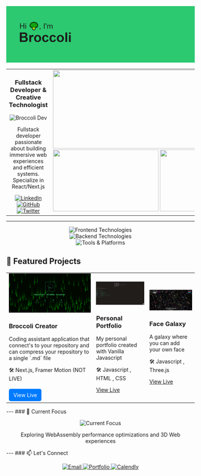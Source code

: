 <img src="images/hibroccoli.png" alt="LinkedIn" />

<!-- Columns Container -->
<table>
  <tr>
    <!-- Left Column -->
    <td align="left" valign="top">
      <h3 align="center">Fullstack Developer & Creative Technologist</h3>
      <div align="center">
        <img
          width="50%"
          src="https://raw.githubusercontent.com/gist/vaneseltine/13672fb72cda415b0eb8fa58ea879021/raw/92ecbfa8286f85ffd02c547d983979694230b80a/broccoli.gif"
          alt="Broccoli Dev"
        />
      </div>
      <p align="center">Fullstack developer passionate about building </br> immersive web  
  experiences and efficient systems. </br> Specialize in React/Next.js </p>
      <div align="center" id="badges">
        <a href="https://www.linkedin.com/in/pgpavlides/">
          <img
            src="https://img.shields.io/badge/LinkedIn-0077B5?style=for-the-badge&logo=linkedin&logoColor=white"
            alt="LinkedIn"
          />
        </a>
        <a href="https://github.com/pgpavlides">
          <img
            src="https://img.shields.io/badge/GitHub-100000?style=for-the-badge&logo=github&logoColor=white"
            alt="GitHub"
          />
        </a>
        <a href="https://twitter.com/BroccoliDevGr">
          <img
            src="https://img.shields.io/badge/Twitter-1DA1F2?style=for-the-badge&logo=twitter&logoColor=white"
            alt="Twitter"
          />
        </a>
      </div>
    </td>
    <!-- Right Column -->
    <td align="right" valign="top">
      <picture>
        <source
          media="(prefers-color-scheme: dark)"
          srcset="
            https://github-readme-streak-stats.herokuapp.com/?user=pgpavlides&ring_color=99cc66&fire=2cc970&sideNums=339966&currStreakLabel=99cc66&currStreakNum=2cc970&border=99cc66&background=00000000
          "
        />
        <source
          media="(prefers-color-scheme: light), (prefers-color-scheme: no-preference)"
          srcset="
            https://github-readme-streak-stats.herokuapp.com/?user=pgpavlides&ring_color=99cc66&fire=2cc970&sideNums=339966&currStreakLabel=99cc66&currStreakNum=2cc970&border=99cc66&background=ffffff00
          "
        />
        <img
          height="210"
          width="500"
          src="https://github-readme-streak-stats.herokuapp.com/?user=pgpavlides&ring_color=99cc66&fire=2cc970&sideNums=339966&currStreakLabel=99cc66&currStreakNum=2cc970&border=99cc66&background=ffffff00"
        />
      </picture>
      <div>
        <picture>
          <source
            media="(prefers-color-scheme: dark)"
            srcset="
              https://github-readme-stats.vercel.app/api?username=pgpavlides&show_icons=true&title_color=99cc66&text_color=2cc970&icon_color=339966&border_color=99cc66&bg_color=00000000&include_all_commits=true&count_private=true
            "
          />
          <source
            media="(prefers-color-scheme: light), (prefers-color-scheme: no-preference)"
            srcset="
              https://github-readme-stats.vercel.app/api?username=pgpavlides&show_icons=true&title_color=99cc66&text_color=2cc970&icon_color=339966&border_color=99cc66&bg_color=ffffff00&include_all_commits=true&count_private=true
            "
          />
          <img
            height="165"
            width="282"
            src="https://github-readme-stats.vercel.app/api?username=pgpavlides&show_icons=true&title_color=99cc66&text_color=2cc970&icon_color=339966&border_color=99cc66&bg_color=ffffff00&include_all_commits=true&count_private=true"
          />
        </picture>
        <picture>
          <source
            media="(prefers-color-scheme: dark)"
            srcset="
              https://github-readme-stats.vercel.app/api/top-langs/?username=pgpavlides&layout=compact&title_color=99cc66&text_color=2cc970&icon_color=339966&border_color=99cc66&bg_color=00000000&langs_count=6
            "
          />
          <source
            media="(prefers-color-scheme: light), (prefers-color-scheme: no-preference)"
            srcset="
              https://github-readme-stats.vercel.app/api/top-langs/?username=pgpavlides&layout=compact&title_color=99cc66&text_color=2cc970&icon_color=339966&border_color=99cc66&bg_color=ffffff00&langs_count=6
            "
          />
          <img
            height="165"
            width="214"
            src="https://github-readme-stats.vercel.app/api/top-langs/?username=pgpavlides&layout=compact&title_color=99cc66&text_color=2cc970&icon_color=339966&border_color=99cc66&bg_color=ffffff00&langs_count=6"
          />
        </picture>
      </div>
    </td>
  </tr>
</table>

---

<div>
  <div align="center">
    <img
      src="https://skillicons.dev/icons?i=nextjs,react,threejs,ts,js,html,css,sass,tailwind,styledcomponents,figma"
      alt="Frontend Technologies"
    />
  </div>
  <div align="center">
    <img
      src="https://skillicons.dev/icons?i=nodejs,mongodb,graphql,postgres,firebase,express"
      alt="Backend Technologies"
    />
  </div>
  <div align="center">
    <img
      src="https://skillicons.dev/icons?i=git,github,aws,vercel,netlify,webpack"
      alt="Tools & Platforms"
    />
  </div>
</div>

## 🚀 Featured Projects

<table>
  <tr>
    <td>
      <a href="https://github.com/pgpavlides/mprokolo">
        <img
          src="images/broccoli_next_create.png"
          width="250"
          alt="3D Portfolio Platform"
        />
      </a>
      <h3>Broccoli Creator</h3>
      <p>
        Coding assistant application that connect's to your repository and can
        compress your repository to a single `.md` file
      </p>
      <p>🛠️ Next.js, Framer Motion (NOT LIVE)</p>
      <a
        href="https://github.com/pgpavlides/mprokolo"
        style="
          display: inline-block;
          padding: 8px 12px;
          background-color: #007bff;
          color: white;
          text-decoration: none;
          border-radius: 5px;
          margin-top: 5px;
        "
        >View Live</a
      >
    </td>
    <td>
      <a href="https://www.pgpavlides.com">
        <img src="images/cmd_profile.png" width="250" alt="Project 2" />
      </a>
      <h3>Personal Portfolio</h3>
      <p>My personal portfolio created with Vanilla Javascript</p>
      <p>🛠️ Javascript , HTML , CSS</p>
      <a href="https://www.pgpavlides.com/">View Live</a>
    </td>
    <td>
      <a href="https://face-galaxy.vercel.app/">
        <img src="images/face_galaxy.png" width="250" alt="Project 3" />
      </a>
      <h3>Face Galaxy</h3>
      <p>A galaxy where you can add your own face</p>
      <p>🛠️ Javascript , Three.js</p>
      <a href="https://face-galaxy.vercel.app/">View Live</a>
    </td>
  </tr>
</table>

--- ### 🌱 Current Focus

<div align="center">
  <img
    src="https://skillicons.dev/icons?i=wasm,rust,react,threejs,blender,ae"
    alt="Current Focus"
  />
  <p>Exploring WebAssembly performance optimizations and 3D Web experiences</p>
</div>

--- ### 📫 Let's Connect

<div align="center">
  <a href="mailto:pgpavlides@gmail.com">
    <img
      src="https://img.shields.io/badge/Gmail-D14836?style=for-the-badge&logo=gmail&logoColor=white"
      alt="Email"
    />
  </a>
  <a href="https://www.pgpavlides.com">
    <img
      src="https://img.shields.io/badge/Portfolio-%23000000.svg?style=for-the-badge&logo=vercel&logoColor=white"
      alt="Portfolio"
    />
  </a>
  <a href="https://calendly.com/pgpavlides">
    <img
      src="https://img.shields.io/badge/Schedule_Meeting-008080?style=for-the-badge&logo=google-meet&logoColor=white"
      alt="Calendly"
    />
  </a>
</div>
